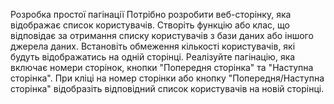Розробка простої пагінації
Потрібно розробити веб-сторінку, яка відображає список користувачів.
Створіть функцію або клас, що відповідає за отримання списку користувачів з бази даних або іншого джерела даних.
Встановіть обмеження кількості користувачів, які будуть відображатись на одній сторінці.
Реалізуйте пагінацію, яка включає номери сторінок, кнопки "Попередня сторінка" та "Наступна сторінка".
При кліці на номер сторінки або кнопку "Попередня/Наступна сторінка" відобразіть відповідний список користувачів на новій сторінці.
 